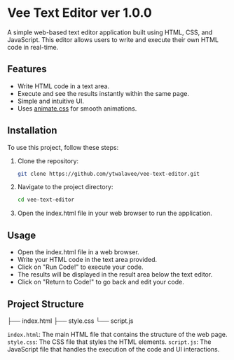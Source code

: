 # Vee Text Editor ver 1.0.0

A simple web-based text editor application built using HTML, CSS, and JavaScript. This editor allows users to write and execute their own HTML code in real-time.

## Features

- Write HTML code in a text area.
- Execute and see the results instantly within the same page.
- Simple and intuitive UI.
- Uses [animate.css](https://animate.style/) for smooth animations.

## Installation

To use this project, follow these steps:

1. Clone the repository:
   ```bash
   git clone https://github.com/ytwalavee/vee-text-editor.git

2. Navigate to the project directory:
    ```bash
   cd vee-text-editor

3. Open the index.html file in your web browser to run the application.


## Usage

- Open the index.html file in a web browser.
- Write your HTML code in the text area provided.
- Click on "Run Code!" to execute your code.
- The results will be displayed in the result area below the text editor.
- Click on "Return to Code!" to go back and edit your code.

## Project Structure

├── index.html
├── style.css
└── script.js

`index.html`: The main HTML file that contains the structure of the web page.
`style.css`: The CSS file that styles the HTML elements.
`script.js`: The JavaScript file that handles the execution of the code and UI interactions.



